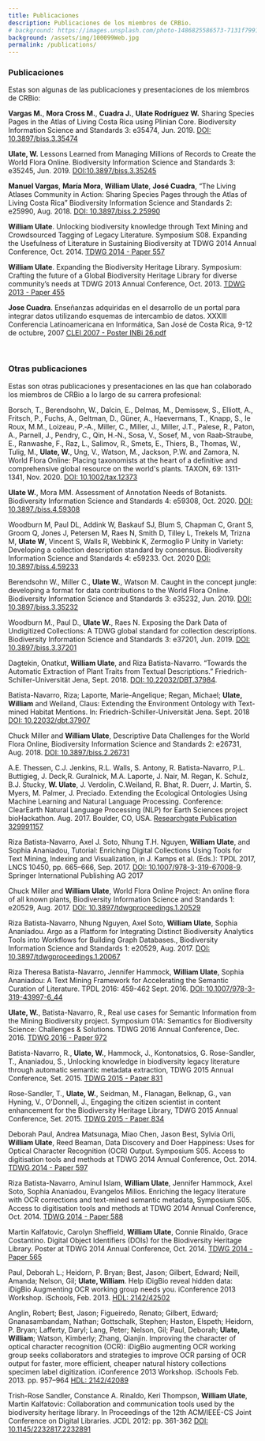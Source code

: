 ```yaml
---
title: Publicaciones
description: Publicaciones de los miembros de CRBio.
# background: https://images.unsplash.com/photo-1486825586573-7131f7991bdd?auto=format&w=2000
background: /assets/img/100099Web.jpg
permalink: /publications/
---
```


### Publicaciones

Estas son algunas de las publicaciones y presentaciones de los miembros de CRBio:

**Vargas M.**, **Mora Cross M.**, **Cuadra J.**, **Ulate Rodríguez W.** Sharing Species Pages in the Atlas of Living Costa Rica using Plinian Core. Biodiversity Information Science and Standards 3: e35474, Jun. 2019. [DOI: 10.3897/biss.3.35474](https://doi.org/10.3897/biss.3.35474)

**Ulate, W.** Lessons Learned from Managing Millions of Records to Create the World Flora Online. Biodiversity Information Science and Standards 3: e35245, Jun. 2019. [DOI:10.3897/biss.3.35245](https://doi.org/10.3897/biss.3.35245)

**Manuel Vargas**, **María Mora**, **William Ulate**, **José Cuadra**, “The Living Atlases Community in Action: Sharing Species Pages through the Atlas of Living Costa Rica” Biodiversity Information Science and Standards 2: e25990, Aug. 2018. [DOI: 10.3897/biss.2.25990](https://doi.org/10.3897/biss.2.25990)

**William Ulate**. Unlocking biodiversity knowledge through Text Mining and Crowdsourced Tagging of Legacy Literature.  Symposium S08. Expanding the Usefulness of Literature in Sustaining Biodiversity at TDWG 2014 Annual Conference, Oct. 2014. [TDWG 2014 - Paper 557]([https://mbgocs.mobot.org/index.php/tdwg/2014/paper/view/557)

**William Ulate**. Expanding the Biodiversity Heritage Library.  Symposium: Crafting the future of a Global Biodiversity Heritage Library for diverse community’s needs at TDWG 2013 Annual Conference, Oct. 2013. [TDWG 2013 - Paper 455](https://mbgocs.mobot.org/index.php/tdwg/2013/paper/view/455) 

**Jose Cuadra**. Enseñanzas adquiridas en el desarrollo de un portal para integrar datos utilizando esquemas de intercambio de datos.
XXXIII Conferencia Latinoamericana en Informática, San José de Costa Rica, 9-12 de octubre, 2007 [CLEI 2007 - Poster INBi 26.pdf](http://clei.org/clei2007/proceedings/documentos/posters/inbi/inbi_26.pdf)

&nbsp;  

### Otras publicaciones

Estas son otras publicaciones y presentaciones en las que han colaborado los miembros de CRBio a lo largo de su carrera profesional:

Borsch, T., Berendsohn, W., Dalcin, E., Delmas, M., Demissew, S., Elliott, A., Fritsch, P., Fuchs, A., Geltman, D., Güner, A., Haevermans, T., Knapp, S., le Roux, M.M., Loizeau, P.‐A., Miller, C., Miller, J., Miller, J.T., Palese, R., Paton, A., Parnell, J., Pendry, C., Qin, H.‐N., Sosa, V., Sosef, M., von Raab‐Straube, E., Ranwashe, F., Raz, L., Salimov, R., Smets, E., Thiers, B., Thomas, W., Tulig, M., **Ulate, W.**, Ung, V., Watson, M., Jackson, P.W. and Zamora, N. World Flora Online: Placing taxonomists at the heart of a definitive and comprehensive global resource on the world's plants. TAXON, 69: 1311-1341, Nov. 2020. [DOI: 10.1002/tax.12373](https://doi.org/10.1002/tax.12373)

**Ulate W.**, Mora MM. Assessment of Annotation Needs of Botanists. Biodiversity Information Science and Standards 4: e59308, Oct. 2020. [DOI: 10.3897./biss.4.59308](https://doi.org/10.3897/biss.4.59308)

Woodburn M, Paul DL, Addink W, Baskauf SJ, Blum S, Chapman C, Grant S, Groom Q, Jones J, Petersen M, Raes N, Smith D, Tilley L, Trekels M, Trizna M, **Ulate W**, Vincent S, Walls R, Webbink K, Zermoglio P Unity in Variety: Developing a collection description standard by consensus. Biodiversity Information Science and Standards 4: e59233. Oct. 2020 [DOI: 10.3897/biss.4.59233](https://doi.org/10.3897/biss.4.59233)

Berendsohn W., Miller C., **Ulate W.**, Watson M. Caught in the concept jungle: developing a format for data contributions to the World Flora Online. Biodiversity Information Science and Standards 3: e35232, Jun. 2019. [DOI: 10.3897/biss.3.35232](https://doi.org/10.3897/biss.3.35232)

Woodburn M., Paul D., **Ulate W.**, Raes N. Exposing the Dark Data of Undigitized Collections: A TDWG global standard for collection descriptions. Biodiversity Information Science and Standards 3: e37201, Jun. 2019. [DOI: 10.3897/biss.3.37201](https://doi.org/10.3897/biss.3.37201)

Dagtekin, Onatkut, **William Ulate**, and Riza Batista-Navarro. “Towards the Automatic Extraction of Plant Traits from Textual Descriptions.” Friedrich-Schiller-Universität Jena, Sept. 2018. [DOI: 10.22032/DBT.37984](https://doi.org/10.22032/DBT.37984).

Batista-Navarro, Riza; Laporte, Marie-Angelique; Regan, Michael; **Ulate, William** and Weiland, Claus: Extending the Environment Ontology with Text-mined Habitat Mentions. In: Friedrich-Schiller-Universität Jena. Sept. 2018 [DOI: 10.22032/dbt.37907](https://doi.org/10.22032/dbt.37907) 

Chuck Miller and **William Ulate**, Descriptive Data Challenges for the World Flora Online, Biodiversity Information Science and Standards 2: e26731, Aug. 2018. [DOI: 10.3897/biss.2.26731](https://doi.org/10.3897/biss.2.26731)

A.E. Thessen, C.J. Jenkins, R.L. Walls, S. Antony, R. Batista-Navarro, P.L. Buttigieg, J. Deck,R. Guralnick, M.A. Laporte, J. Nair, M. Regan, K. Schulz, B.J. Stucky, **W. Ulate**, J. Verdolin, C.Weiland, R. Bhat, R. Duerr, J. Martin, S. Myers, M. Palmer, J. Preciado.  Extending the Ecological Ontologies Using Machine Learning and Natural Language Processing.  Conference: ClearEarth Natural Language Processing (NLP) for Earth Sciences project bioHackathon.  Aug. 2017. Boulder, CO, USA. [Researchgate Publication 329991157](https://www.researchgate.net/publication/329991157)

Riza Batista-Navarro, Axel J. Soto, Nhung T.H. Nguyen, **William Ulate**, and Sophia Ananiadou, Tutorial: Enriching Digital Collections Using Tools for Text Mining, Indexing and Visualization, in J. Kamps et al. (Eds.): TPDL 2017, LNCS 10450, pp. 665–666, Sep. 2017. 
[DOI: 10.1007/978-3-319-67008-9](https://doi.org/10.1007/978-3-319-67008-9).  Springer International Publishing AG 2017

Chuck Miller and **William Ulate**, World Flora Online Project: An online flora of all known plants, Biodiversity Information Science and Standards 1: e20529, Aug. 2017. [DOI:
10.3897/tdwgproceedings.1.20529](https://doi.org/10.3897/tdwgproceedings.1.20529)

Riza Batista-Navarro, Nhung Nguyen, Axel Soto, **William Ulate**, Sophia Ananiadou. Argo as a Platform for Integrating Distinct Biodiversity Analytics Tools into Workflows for Building Graph Databases., Biodiversity Information Science and Standards 1: e20529, Aug. 2017. [DOI: 10.3897/tdwgproceedings.1.20067](https://doi.org/10.3897/tdwgproceedings.1.20067) 

Riza Theresa Batista-Navarro, Jennifer Hammock, **William Ulate**, Sophia Ananiadou: A Text Mining Framework for Accelerating the Semantic Curation of Literature. TPDL 2016: 459-462 Sept. 2016. [DOI: 10.1007/978-3-319-43997-6_44](https://doi.org/10.1007/978-3-319-43997-6_44)

**Ulate, W.**, Batista-Navarro, R., Real use cases for Semantic Information from the Mining Biodiversity project. Symposium 01A: Semantics for Biodiversity Science: Challenges & Solutions. TDWG 2016 Annual Conference, Dec. 2016. [TDWG 2016 - Paper 972](https://mbgocs.mobot.org/index.php/tdwg/tdwg2016/paper/view/972) 

Batista-Navarro, R., **Ulate, W.**, Hammock, J., Kontonatsios, G. Rose-Sandler, T., Ananiadou, S., Unlocking knowledge in biodiversity legacy literature through automatic semantic metadata extraction, TDWG 2015 Annual Conference, Set. 2015.  [TDWG 2015 - Paper 831](https://mbgocs.mobot.org/index.php/tdwg/2015/paper/view/831) 

Rose-Sandler, T., **Ulate, W.**, Seidman, M., Flanagan, Belknap, G., van Hyning, V., O'Donnell, J.,  Engaging the citizen scientist in content enhancement for the Biodiversity Heritage Library, TDWG 2015 Annual Conference, Set. 2015.  [TDWG 2015 - Paper 834](https://mbgocs.mobot.org/index.php/tdwg/2015/paper/view/834)

Deborah Paul, Andrea Matsunaga, Miao Chen, Jason Best, Sylvia Orli, **William Ulate**, Reed Beaman, Data Discovery and Doer Happiness: Uses for Optical Character Recognition (OCR) Output.  Symposium S05. Access to digitisation tools and methods at TDWG 2014 Annual Conference, Oct. 2014.  [TDWG 2014 - Paper 597](https://mbgocs.mobot.org/index.php/tdwg/2014/paper/view/597) 

Riza Batista-Navarro, Aminul Islam, **William Ulate**, Jennifer Hammock, Axel Soto, Sophia Ananiadou, Evangelos Milios. Enriching the legacy literature with OCR corrections and text-mined semantic metadata, Symposium S05. Access to digitisation tools and methods at TDWG 2014 Annual Conference, Oct. 2014. [TDWG 2014 - Paper 588](https://mbgocs.mobot.org/index.php/tdwg/2014/paper/view/588)  

Martin Kalfatovic, Carolyn Sheffield, **William Ulate**, Connie Rinaldo, Grace Costantino. Digital Object Identifiers (DOIs) for the Biodiversity Heritage Library.  Poster at TDWG 2014 Annual Conference, Oct. 2014. [TDWG 2014 - Paper 565](https://mbgocs.mobot.org/index.php/tdwg/2014/paper/view/565)

Paul, Deborah L.; Heidorn, P. Bryan; Best, Jason; Gilbert, Edward; Neill, Amanda; Nelson, Gil; **Ulate, William**. Help iDigBio reveal hidden data: iDigBio Augmenting OCR working group needs you.  iConference 2013 Workshop. iSchools, Feb. 2013.  [HDL: 2142/42502](http://hdl.handle.net/2142/42502) 

Anglin, Robert; Best, Jason; Figueiredo, Renato; Gilbert, Edward; Gnanasambandam, Nathan; Gottschalk, Stephen; Haston, Elspeth; Heidorn, P. Bryan; Lafferty, Daryl; Lang, Peter; Nelson, Gil; Paul, Deborah; **Ulate, William**;  Watson, Kimberly; Zhang, Qianjin. Improving the character of optical character recognition (OCR): iDigBio augmenting OCR working group seeks collaborators and strategies to improve OCR parsing of OCR output for faster, more efficient, cheaper natural history collections specimen label digitization. iConference 2013 Workshop. iSchools Feb. 2013. pp. 957–964 [HDL: 2142/42089](http://hdl.handle.net/2142/42089)

Trish-Rose Sandler, Constance A. Rinaldo, Keri Thompson, **William Ulate**, Martin Kalfatovic:
Collaboration and communication tools used by the biodiversity heritage library. In Proceedings of the 12th ACM/IEEE-CS Joint Conference on Digital Libraries. JCDL 2012: pp. 361-362 [DOI: 10.1145/2232817.2232891](https://doi.org/10.1145/2232817.2232891)

